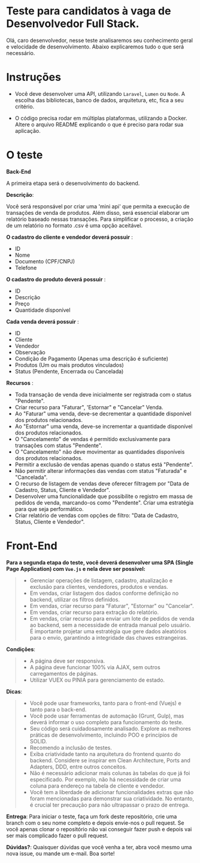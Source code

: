 # Teste para candidatos à vaga de Desenvolvedor Full Stack.

Olá, caro desenvolvedor, nesse teste analisaremos seu conhecimento geral e velocidade de desenvolvimento. Abaixo explicaremos tudo o que será necessário.

# Instruções
- Você deve desenvolver uma API, utilizando `Laravel`, `Lumen` ou `Node`.
A escolha das bibliotecas, banco de dados, arquitetura, etc, fica a seu critério.

- O código precisa rodar em múltiplas plataformas, utilizando a Docker.
Altere o arquivo README explicando o que é preciso para rodar sua aplicação.

# O teste

**Back-End**

A primeira etapa será o desenvolvimento do backend.

**Descrição**:

Você será responsável por criar uma 'mini api' que permita a execução de transações de venda de produtos. 
Além disso, será essencial elaborar um relatório baseado nessas transações.
Para simplificar o processo, a criação de um relatório no formato .csv é uma opção aceitável.

**O cadastro do cliente e vendedor deverá possuir** :
- ID
- Nome
- Documento (CPF/CNPJ)
- Telefone

**O cadastro do produto deverá possuir** :
- ID
- Descrição
- Preço
- Quantidade disponível

**Cada venda deverá possuir** :
- ID
- Cliente
- Vendedor
- Observação
- Condição de Pagamento (Apenas uma descrição é suficiente)
- Produtos (Um ou mais produtos vinculados)
- Status (Pendente, Encerrada ou Cancelada)

**Recursos** :
- Toda transação de venda deve inicialmente ser registrada com o status "Pendente".
- Criar recurso para "Faturar", 'Estornar" e "Cancelar" Venda.
- Ao "Faturar" uma venda, deve-se decrementar a quantidade disponível dos produtos relacionados.
- Ao "Estornar" uma venda, deve-se incrementar a quantidade disponível dos produtos relacionados.
- O "Cancelamento" de vendas é permitido exclusivamente para transações com status "Pendente".
- O "Cancelamento" não deve movimentar as quantidades disponíveis dos produtos relacionados.
- Permitir a exclusão de vendas apenas quando o status está "Pendente".
- Não permitir alterar informações das vendas com status "Faturada" e "Cancelada".
- O recurso de listagem de vendas deve oferecer filtragem por "Data de Cadastro, Status, Cliente e Vendedor".
- Desenvolver uma funcionalidade que possibilite o registro em massa de pedidos de venda, marcando-os como "Pendente". Criar uma estratégia para que seja performático.
- Criar relatório de vendas com opções de filtro: "Data de Cadastro, Status, Cliente e Vendedor".

# Front-End
**Para a segunda etapa do teste, você deverá desenvolver uma SPA (Single Page Application) com `Vue.js` e nela deve ser possível:**
> - Gerenciar operações de listagem, cadastro, atualização e exclusão para clientes, vendedores, produtos e vendas.
> - Em vendas, criar listagem dos dados conforme definição no backend, utilizar os filtros definidos.
> - Em vendas, criar recurso para "Faturar", "Estornar" ou "Cancelar".
> - Em vendas, criar recurso para extração do relatório.
> - Em vendas, criar recurso para enviar um lote de pedidos de venda ao backend, sem a necessidade de entrada manual pelo usuário. É importante projetar uma estratégia que gere dados aleatórios para o envio, garantindo a integridade das chaves estrangeiras.

**Condições**:
> - A página deve ser responsiva.
> - A página deve funcionar 100% via AJAX, sem outros carregamentos de páginas.
> - Utilizar VUEX ou PINIA para gerenciamento de estado.

**Dicas**:
> - Você pode usar frameworks, tanto para o front-end (Vuejs) e tanto para o back-end.
> - Você pode usar ferramentas de automação (Grunt, Gulp), mas deverá informar o uso completo para funcionamento do teste.
> - Seu código será cuidadosamente analisado. Explore as melhores práticas de desenvolvimento, incluindo POO e princípios de SOLID. 
> - Recomendo a inclusão de testes. 
> - Exiba criatividade tanto na arquitetura do frontend quanto do backend. Considere se inspirar em Clean Architecture, Ports and Adapters, DDD, entre outros conceitos.
> - Não é necessário adicionar mais colunas às tabelas do que já foi especificado. Por exemplo, não há necessidade de criar uma coluna para endereço na tabela de cliente e vendedor.
> - Você tem a liberdade de adicionar funcionalidades extras que não foram mencionadas para demonstrar sua criatividade. No entanto, é crucial ter precaução para não ultrapassar o prazo de entrega.


**Entrega**:
Para iniciar o teste, faça um fork deste repositório, crie uma branch com o seu nome completo e depois envie-nos o pull request. Se você apenas clonar o repositório não vai conseguir fazer push e depois vai ser mais complicado fazer o pull request.

**Dúvidas?**:
Quaisquer dúvidas que você venha a ter, abra você mesmo uma nova issue, ou mande um e-mail.
Boa sorte!
